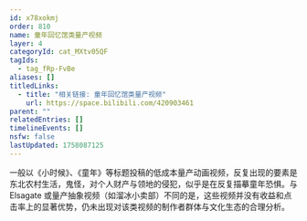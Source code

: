 ```yaml
---
id: x78xokmj
order: 810
name: 童年回忆馆类量产视频
layer: 4
categoryId: cat_MXtv05QF
tagIds:
  - tag_fRp-FvBe
aliases: []
titledLinks:
  - title: "相关链接: 童年回忆馆类量产视频"
    url: https://space.bilibili.com/420903461
parent: ""
relatedEntries: []
timelineEvents: []
nsfw: false
lastUpdated: 1758087125
---
```


一般以《小时候》、《童年》等标题投稿的低成本量产动画视频，反复出现的要素是东北农村生活，鬼怪，对个人财产与领地的侵犯，似乎是在反复描摹童年恐惧。与 Elsagate 或量产抽象视频（如溜冰小卖部）不同的是，这些视频并没有收益和点击率上的显著优势，仍未出现对该类视频的制作者群体与文化生态的合理分析。